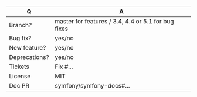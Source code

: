 | Q             | A
| ------------- | ---
| Branch?       | master for features / 3.4, 4.4 or 5.1 for bug fixes <!-- see below -->
| Bug fix?      | yes/no
| New feature?  | yes/no <!-- please update src/**/CHANGELOG.md files -->
| Deprecations? | yes/no <!-- please update UPGRADE-*.md and src/**/CHANGELOG.md files -->
| Tickets       | Fix #... <!-- prefix each issue number with "Fix #", no need to create an issue if none exist, explain below instead -->
| License       | MIT
| Doc PR        | symfony/symfony-docs#... <!-- required for new features -->
<!--
Replace this notice by a short README for your feature/bugfix. This will help people
understand your PR and can be used as a start for the documentation.

Additionally (see https://symfony.com/releases):
 - Always add tests and ensure they pass.
 - Never break backward compatibility (see https://symfony.com/bc).
 - Bug fixes must be submitted against the lowest maintained branch where they apply
   (lowest branches are regularly merged to upper ones so they get the fixes too.)
 - Features and deprecations must be submitted against branch master.
-->
